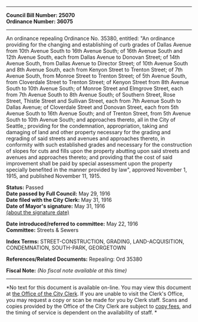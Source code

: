 * * * * *  
  
**Council Bill Number: [](#h0)[](#h2)25070**   
**Ordinance Number: 36075**  
  
* * * * *  
  
An ordinance repealing Ordinance No. 35380, entitled: "An ordinance providing for the changing and establishing of curb grades of Dallas Avenue from 10th Avenue South to 16th Avenue South; of 16th Avenue South and 12th Avenue South, each from Dallas Avenue to Donovan Street; of 14th Avenue South, from Dallas Avenue to Director Street; of 10th Avenue South and 8th Avenue South, each from Kenyon Street to Trenton Street; of 7th Avenue South, from Monroe Street to Trenton Street; of 5th Avenue South, from Cloverdale Street to Trenton Street; of Kenyon Street from 8th Avenue South to 10th Avenue South; of Monroe Street and Elmgrove Street, each from 7th Avenue South to 8th Avenue South; of Southern Street, Rose Street, Thistle Street and Sullivan Street, each from 7th Avenue South to Dallas Avenue; of Cloverdale Street and Donovan Street, each from 5th Avenue South to 16th Avenue South; and of Trenton Street, from 5th Avenue South to 10th Avenue South; and approaches thereto, all in the City of Seattle,; providing for the condemnation, appropriation, taking and damaging of land and other property necessary for the grading and regrading of said streets and avenues and approaches thereto, in conformity with such established grades and necessary for the construction of slopes for cuts and fills upon the property abutting upon said streets and avenues and approaches thereto; and providing that the cost of said improvement shall be paid by special assessment upon the property specially benefited in the manner provided by law", approved November 1, 1915, and published November 11, 1915.  
  
**Status:** Passed   
**Date passed by Full Council:** May 29, 1916   
**Date filed with the City Clerk:** May 31, 1916   
**Date of Mayor's signature:** May 31, 1916   
[(about the signature date)](/~public/approvaldate.htm)   
  
  
**Date introduced/referred to committee:** May 22, 1916   
**Committee:** Streets & Sewers   
  
**Index Terms:** STREET-CONSTRUCTION, GRADING, LAND-ACQUISITION, CONDEMNATION, SOUTH-PARK, GEORGETOWN  
  
**References/Related Documents:** Repealing: Ord 35380  
  
**Fiscal Note:** *(No fiscal note available at this time)*  
  
* * * * *  
  
*No text for this document is available on-line. You may view this document at [the Office of the City Clerk](http://www.seattle.gov/leg/clerk/contactUs.htm). If you are unable to visit the Clerk's Office, you may request a copy or scan be made for you by Clerk staff. Scans and copies provided by the Office of the City Clerk are subject to [copy fees](http://clerk.seattle.gov/~public/clerkfees.htm), and the timing of service is dependent on the availability of staff. *  
  
  
